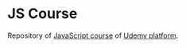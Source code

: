 # JS Course

Repository of [JavaScript course](https://www.udemy.com/course/programacion-desarrollo-web/) of [Udemy platform](https://www.udemy.com/).
